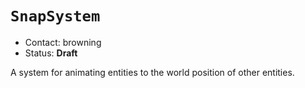 # `SnapSystem`

*   Contact: browning
*   Status: **Draft**

A system for animating entities to the world position of other entities.
